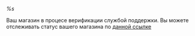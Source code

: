 *%s*

Ваш магазин в процесе верификации службой поддержки.
Вы можете отслеживать статус вашего магазина по [данной ссылке](https://t.me/shoppigramBot/app?startapp=%s)
